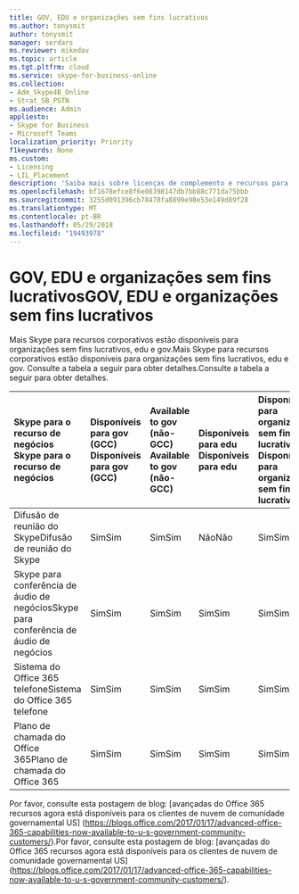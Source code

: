 ```yaml
---
title: GOV, EDU e organizações sem fins lucrativos
ms.author: tonysmit
author: tonysmit
manager: serdars
ms.reviewer: mikedav
ms.topic: article
ms.tgt.pltfrm: cloud
ms.service: skype-for-business-online
ms.collection:
- Adm_Skype4B_Online
- Strat_SB_PSTN
ms.audience: Admin
appliesto:
- Skype for Business
- Microsoft Teams
localization_priority: Priority
f1keywords: None
ms.custom:
- Licensing
- LIL_Placement
description: 'Saiba mais sobre licenças de complemento e recursos para GOV, EDU e planos de organização sem fins lucrativos. '
ms.openlocfilehash: bf1678efce8f6e08398147db7bb88c771da75bbb
ms.sourcegitcommit: 3255d091396cb78478fa8899e98e53e149d89f28
ms.translationtype: MT
ms.contentlocale: pt-BR
ms.lasthandoff: 05/29/2018
ms.locfileid: "19493978"
---
```

# <a name="gov-edu-and-non-profit-organizations"></a><span data-ttu-id="f6a8b-103">GOV, EDU e organizações sem fins lucrativos</span><span class="sxs-lookup"><span data-stu-id="f6a8b-103">GOV, EDU e organizações sem fins lucrativos</span></span>

<span data-ttu-id="f6a8b-104">Mais Skype para recursos corporativos estão disponíveis para organizações sem fins lucrativos, edu e gov.</span><span class="sxs-lookup"><span data-stu-id="f6a8b-104">Mais Skype para recursos corporativos estão disponíveis para organizações sem fins lucrativos, edu e gov.</span></span> <span data-ttu-id="f6a8b-105">Consulte a tabela a seguir para obter detalhes.</span><span class="sxs-lookup"><span data-stu-id="f6a8b-105">Consulte a tabela a seguir para obter detalhes.</span></span>

|<span data-ttu-id="f6a8b-106"> **Skype para o recurso de negócios** </span><span class="sxs-lookup"><span data-stu-id="f6a8b-106"> **Skype para o recurso de negócios** </span></span>|<span data-ttu-id="f6a8b-107"> **Disponíveis para gov (GCC)** </span><span class="sxs-lookup"><span data-stu-id="f6a8b-107"> **Disponíveis para gov (GCC)** </span></span>|<span data-ttu-id="f6a8b-108"> **Available to gov (não-GCC)** </span><span class="sxs-lookup"><span data-stu-id="f6a8b-108"> **Available to gov (não-GCC)** </span></span>|<span data-ttu-id="f6a8b-109"> **Disponíveis para edu** </span><span class="sxs-lookup"><span data-stu-id="f6a8b-109"> **Disponíveis para edu** </span></span>|<span data-ttu-id="f6a8b-110"> **Disponível para organizações sem fins lucrativos** </span><span class="sxs-lookup"><span data-stu-id="f6a8b-110"> **Disponível para organizações sem fins lucrativos** </span></span>|
|:-----|:-----|:-----|:-----|:-----|
|<span data-ttu-id="f6a8b-111">Difusão de reunião do Skype</span><span class="sxs-lookup"><span data-stu-id="f6a8b-111">Difusão de reunião do Skype</span></span>  <br/> |<span data-ttu-id="f6a8b-112">Sim</span><span class="sxs-lookup"><span data-stu-id="f6a8b-112">Sim</span></span>  <br/> |<span data-ttu-id="f6a8b-113">Sim</span><span class="sxs-lookup"><span data-stu-id="f6a8b-113">Sim</span></span>  <br/> |<span data-ttu-id="f6a8b-114">Não</span><span class="sxs-lookup"><span data-stu-id="f6a8b-114">Não</span></span>  <br/> |<span data-ttu-id="f6a8b-115">Sim</span><span class="sxs-lookup"><span data-stu-id="f6a8b-115">Sim</span></span>  <br/> |
|<span data-ttu-id="f6a8b-116">Skype para conferência de áudio de negócios</span><span class="sxs-lookup"><span data-stu-id="f6a8b-116">Skype para conferência de áudio de negócios</span></span>  <br/> |<span data-ttu-id="f6a8b-117">Sim</span><span class="sxs-lookup"><span data-stu-id="f6a8b-117">Sim</span></span>  <br/> |<span data-ttu-id="f6a8b-118">Sim</span><span class="sxs-lookup"><span data-stu-id="f6a8b-118">Sim</span></span>  <br/> |<span data-ttu-id="f6a8b-119">Sim</span><span class="sxs-lookup"><span data-stu-id="f6a8b-119">Sim</span></span>  <br/> |<span data-ttu-id="f6a8b-120">Sim</span><span class="sxs-lookup"><span data-stu-id="f6a8b-120">Sim</span></span>  <br/> |
|<span data-ttu-id="f6a8b-121">Sistema do Office 365 telefone</span><span class="sxs-lookup"><span data-stu-id="f6a8b-121">Sistema do Office 365 telefone</span></span>  <br/> |<span data-ttu-id="f6a8b-122">Sim</span><span class="sxs-lookup"><span data-stu-id="f6a8b-122">Sim</span></span>  <br/> |<span data-ttu-id="f6a8b-123">Sim</span><span class="sxs-lookup"><span data-stu-id="f6a8b-123">Sim</span></span>  <br/> |<span data-ttu-id="f6a8b-124">Sim</span><span class="sxs-lookup"><span data-stu-id="f6a8b-124">Sim</span></span>  <br/> |<span data-ttu-id="f6a8b-125">Sim</span><span class="sxs-lookup"><span data-stu-id="f6a8b-125">Sim</span></span>  <br/> |
|<span data-ttu-id="f6a8b-126">Plano de chamada do Office 365</span><span class="sxs-lookup"><span data-stu-id="f6a8b-126">Plano de chamada do Office 365</span></span>  <br/> |<span data-ttu-id="f6a8b-127">Sim</span><span class="sxs-lookup"><span data-stu-id="f6a8b-127">Sim</span></span>  <br/> |<span data-ttu-id="f6a8b-128">Sim</span><span class="sxs-lookup"><span data-stu-id="f6a8b-128">Sim</span></span>  <br/> |<span data-ttu-id="f6a8b-129">Sim</span><span class="sxs-lookup"><span data-stu-id="f6a8b-129">Sim</span></span>  <br/> |<span data-ttu-id="f6a8b-130">Sim</span><span class="sxs-lookup"><span data-stu-id="f6a8b-130">Sim</span></span>  <br/> |
   
<span data-ttu-id="f6a8b-131">Por favor, consulte esta postagem de blog: [avançadas do Office 365 recursos agora está disponíveis para os clientes de nuvem de comunidade governamental US] (https://blogs.office.com/2017/01/17/advanced-office-365-capabilities-now-available-to-u-s-government-community-customers/).</span><span class="sxs-lookup"><span data-stu-id="f6a8b-131">Por favor, consulte esta postagem de blog: [avançadas do Office 365 recursos agora está disponíveis para os clientes de nuvem de comunidade governamental US] (https://blogs.office.com/2017/01/17/advanced-office-365-capabilities-now-available-to-u-s-government-community-customers/).</span></span>